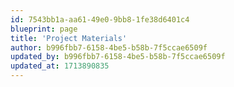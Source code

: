 ```yaml
---
id: 7543bb1a-aa61-49e0-9bb8-1fe38d6401c4
blueprint: page
title: 'Project Materials'
author: b996fbb7-6158-4be5-b58b-7f5ccae6509f
updated_by: b996fbb7-6158-4be5-b58b-7f5ccae6509f
updated_at: 1713890835
---
```

